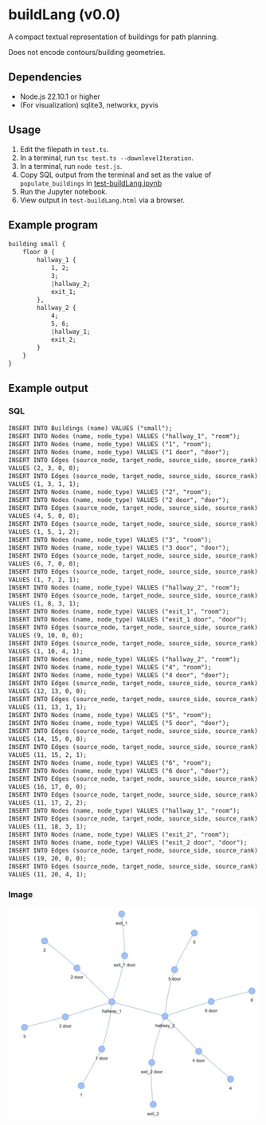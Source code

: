 # buildLang (v0.0)
A compact textual representation of buildings for path planning.

Does not encode contours/building geometries.

## Dependencies
- Node.js 22.10.1 or higher
- (For visualization) sqlite3, networkx, pyvis

## Usage
1. Edit the filepath in ```test.ts```.
2. In a terminal, run ```tsc test.ts --downlevelIteration```.
3. In a terminal, run ```node test.js```.
4. Copy SQL output from the terminal and set as the value of ```populate_buildings``` in [test-buildLang.ipynb](https://github.com/polaris-maps/buildLang/tree/main/Visualizer-Python/test-buildLang.ipynb)
5. Run the Jupyter notebook.
6. View output in ```test-buildLang.html``` via a browser.

## Example program
```
building small {
    floor 0 {
        hallway_1 {
            1, 2;
            3;
            |hallway_2;
            exit_1;
        },
        hallway_2 {
            4;
            5, 6;
            |hallway_1;
            exit_2;
        }
    }
}
```
## Example output
### SQL
```
INSERT INTO Buildings (name) VALUES ("small");
INSERT INTO Nodes (name, node_type) VALUES ("hallway_1", "room");
INSERT INTO Nodes (name, node_type) VALUES ("1", "room");
INSERT INTO Nodes (name, node_type) VALUES ("1 door", "door");
INSERT INTO Edges (source_node, target_node, source_side, source_rank) VALUES (2, 3, 0, 0);
INSERT INTO Edges (source_node, target_node, source_side, source_rank) VALUES (1, 3, 1, 1);
INSERT INTO Nodes (name, node_type) VALUES ("2", "room");
INSERT INTO Nodes (name, node_type) VALUES ("2 door", "door");
INSERT INTO Edges (source_node, target_node, source_side, source_rank) VALUES (4, 5, 0, 0);
INSERT INTO Edges (source_node, target_node, source_side, source_rank) VALUES (1, 5, 1, 2);
INSERT INTO Nodes (name, node_type) VALUES ("3", "room");
INSERT INTO Nodes (name, node_type) VALUES ("3 door", "door");
INSERT INTO Edges (source_node, target_node, source_side, source_rank) VALUES (6, 7, 0, 0);
INSERT INTO Edges (source_node, target_node, source_side, source_rank) VALUES (1, 7, 2, 1);
INSERT INTO Nodes (name, node_type) VALUES ("hallway_2", "room");
INSERT INTO Edges (source_node, target_node, source_side, source_rank) VALUES (1, 8, 3, 1);
INSERT INTO Nodes (name, node_type) VALUES ("exit_1", "room");
INSERT INTO Nodes (name, node_type) VALUES ("exit_1 door", "door");
INSERT INTO Edges (source_node, target_node, source_side, source_rank) VALUES (9, 10, 0, 0);
INSERT INTO Edges (source_node, target_node, source_side, source_rank) VALUES (1, 10, 4, 1);
INSERT INTO Nodes (name, node_type) VALUES ("hallway_2", "room");
INSERT INTO Nodes (name, node_type) VALUES ("4", "room");
INSERT INTO Nodes (name, node_type) VALUES ("4 door", "door");
INSERT INTO Edges (source_node, target_node, source_side, source_rank) VALUES (12, 13, 0, 0);
INSERT INTO Edges (source_node, target_node, source_side, source_rank) VALUES (11, 13, 1, 1);
INSERT INTO Nodes (name, node_type) VALUES ("5", "room");
INSERT INTO Nodes (name, node_type) VALUES ("5 door", "door");
INSERT INTO Edges (source_node, target_node, source_side, source_rank) VALUES (14, 15, 0, 0);
INSERT INTO Edges (source_node, target_node, source_side, source_rank) VALUES (11, 15, 2, 1);
INSERT INTO Nodes (name, node_type) VALUES ("6", "room");
INSERT INTO Nodes (name, node_type) VALUES ("6 door", "door");
INSERT INTO Edges (source_node, target_node, source_side, source_rank) VALUES (16, 17, 0, 0);
INSERT INTO Edges (source_node, target_node, source_side, source_rank) VALUES (11, 17, 2, 2);
INSERT INTO Nodes (name, node_type) VALUES ("hallway_1", "room");
INSERT INTO Edges (source_node, target_node, source_side, source_rank) VALUES (11, 18, 3, 1);
INSERT INTO Nodes (name, node_type) VALUES ("exit_2", "room");
INSERT INTO Nodes (name, node_type) VALUES ("exit_2 door", "door");
INSERT INTO Edges (source_node, target_node, source_side, source_rank) VALUES (19, 20, 0, 0);
INSERT INTO Edges (source_node, target_node, source_side, source_rank) VALUES (11, 20, 4, 1);
```
### Image
![Nodes representing hallways and rooms. Hallway 1 is connected to rooms 1 through 3 and exit 1 via corresponding doors, and is also connected directly to hallway 2. Hallway 2 is connected to rooms 4 through 6 and exit 2 via corresponding doors](./Examples/sample_graph.png "Sample Graph")